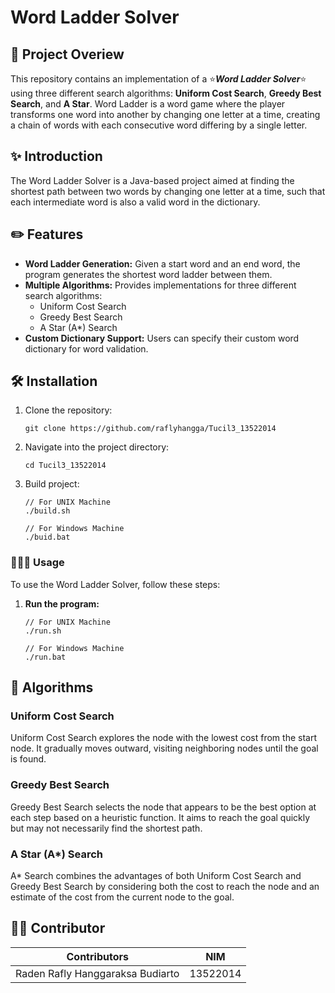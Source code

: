 # Word Ladder Solver

## 💫 Project Overiew

This repository contains an implementation of a ⭐***Word Ladder Solver***⭐ using three different search algorithms: **Uniform Cost Search**, **Greedy Best Search**, and **A Star**. Word Ladder is a word game where the player transforms one word into another by changing one letter at a time, creating a chain of words with each consecutive word differing by a single letter.

## ✨ Introduction

The Word Ladder Solver is a Java-based project aimed at finding the shortest path between two words by changing one letter at a time, such that each intermediate word is also a valid word in the dictionary.

## ✏️ Features

- **Word Ladder Generation:** Given a start word and an end word, the program generates the shortest word ladder between them.
- **Multiple Algorithms:** Provides implementations for three different search algorithms:
    - Uniform Cost Search
    - Greedy Best Search
    - A Star (A*) Search
- **Custom Dictionary Support:** Users can specify their custom word dictionary for word validation.

## 🛠️ Installation

1. Clone the repository:

   ```
   git clone https://github.com/raflyhangga/Tucil3_13522014
   ```

2. Navigate into the project directory:

   ```
   cd Tucil3_13522014
   ```

3. Build project:
    ```
   // For UNIX Machine
   ./build.sh
   
   // For Windows Machine
   ./buid.bat
   ```
   

### 🏃🏻‍♂️ Usage

To use the Word Ladder Solver, follow these steps:

1. **Run the program:**

   ```
   // For UNIX Machine
   ./run.sh
   
   // For Windows Machine
   ./run.bat
   ```

## 📖 Algorithms

### Uniform Cost Search

Uniform Cost Search explores the node with the lowest cost from the start node. It gradually moves outward, visiting neighboring nodes until the goal is found.

### Greedy Best Search

Greedy Best Search selects the node that appears to be the best option at each step based on a heuristic function. It aims to reach the goal quickly but may not necessarily find the shortest path.

### A Star (A*) Search

A* Search combines the advantages of both Uniform Cost Search and Greedy Best Search by considering both the cost to reach the node and an estimate of the cost from the current node to the goal.


## 🧑🏻 Contributor
| Contributors                     	| NIM      	|
|----------------------------------	|----------	|
| Raden Rafly Hanggaraksa Budiarto 	| 13522014 	|
